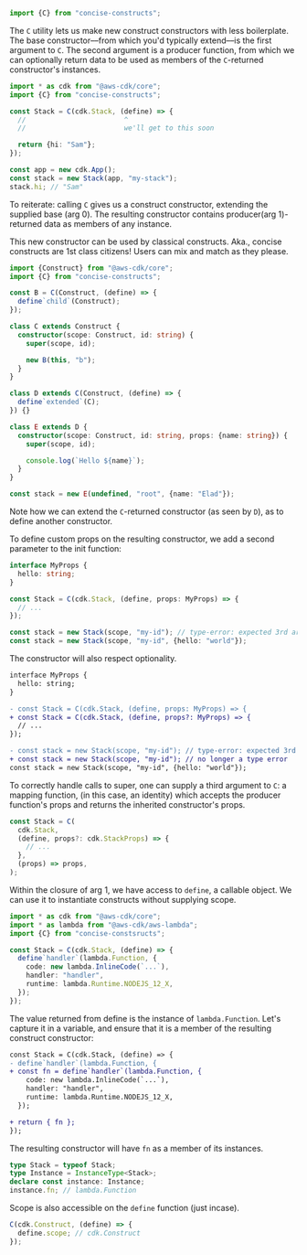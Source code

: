 ```ts
import {C} from "concise-constructs";
```

The `C` utility lets us make new construct constructors with less boilerplate. The base constructor––from which you'd typically extend––is the first argument to `C`. The second argument is a producer function, from which we can optionally return data to be used as members of the `C`-returned constructor's instances.

```ts
import * as cdk from "@aws-cdk/core";
import {C} from "concise-constructs";

const Stack = C(cdk.Stack, (define) => {
  //                        ^
  //                        we'll get to this soon

  return {hi: "Sam"};
});

const app = new cdk.App();
const stack = new Stack(app, "my-stack");
stack.hi; // "Sam"
```

To reiterate: calling `C` gives us a construct constructor, extending the supplied base (arg 0). The resulting constructor contains producer(arg 1)-returned data as members of any instance.

This new constructor can be used by classical constructs. Aka., concise constructs are 1st class citizens! Users can mix and match as they please.

```ts
import {Construct} from "@aws-cdk/core";
import {C} from "concise-constructs";

const B = C(Construct, (define) => {
  define`child`(Construct);
});

class C extends Construct {
  constructor(scope: Construct, id: string) {
    super(scope, id);

    new B(this, "b");
  }
}

class D extends C(Construct, (define) => {
  define`extended`(C);
}) {}

class E extends D {
  constructor(scope: Construct, id: string, props: {name: string}) {
    super(scope, id);

    console.log(`Hello ${name}`);
  }
}

const stack = new E(undefined, "root", {name: "Elad"});
```

Note how we can extend the `C`-returned constructor (as seen by `D`), as to define another constructor.

To define custom props on the resulting constructor, we add a second parameter to the init function:

```ts
interface MyProps {
  hello: string;
}

const Stack = C(cdk.Stack, (define, props: MyProps) => {
  // ...
});

const stack = new Stack(scope, "my-id"); // type-error: expected 3rd argument
const stack = new Stack(scope, "my-id", {hello: "world"});
```

The constructor will also respect optionality.

```diff
interface MyProps {
  hello: string;
}

- const Stack = C(cdk.Stack, (define, props: MyProps) => {
+ const Stack = C(cdk.Stack, (define, props?: MyProps) => {
  // ...
});

- const stack = new Stack(scope, "my-id"); // type-error: expected 3rd argument
+ const stack = new Stack(scope, "my-id"); // no longer a type error
const stack = new Stack(scope, "my-id", {hello: "world"});
```

To correctly handle calls to super, one can supply a third argument to `C`: a mapping function, (in this case, an identity) which accepts the producer function's props and returns the inherited constructor's props.

```ts
const Stack = C(
  cdk.Stack,
  (define, props?: cdk.StackProps) => {
    // ...
  },
  (props) => props,
);
```

Within the closure of arg 1, we have access to `define`, a callable object. We can use it to instantiate constructs without supplying scope.

```ts
import * as cdk from "@aws-cdk/core";
import * as lambda from "@aws-cdk/aws-lambda";
import {C} from "concise-constsructs";

const Stack = C(cdk.Stack, (define) => {
  define`handler`(lambda.Function, {
    code: new lambda.InlineCode(`...`),
    handler: "handler",
    runtime: lambda.Runtime.NODEJS_12_X,
  });
});
```

The value returned from define is the instance of `lambda.Function`. Let's capture it in a variable, and ensure that it is a member of the resulting construct constructor:

```diff
const Stack = C(cdk.Stack, (define) => {
- define`handler`(lambda.Function, {
+ const fn = define`handler`(lambda.Function, {
    code: new lambda.InlineCode(`...`),
    handler: "handler",
    runtime: lambda.Runtime.NODEJS_12_X,
  });

+ return { fn };
});
```

The resulting constructor will have `fn` as a member of its instances.

```ts
type Stack = typeof Stack;
type Instance = InstanceType<Stack>;
declare const instance: Instance;
instance.fn; // lambda.Function
```

Scope is also accessible on the `define` function (just incase).

```ts
C(cdk.Construct, (define) => {
  define.scope; // cdk.Construct
});
```
